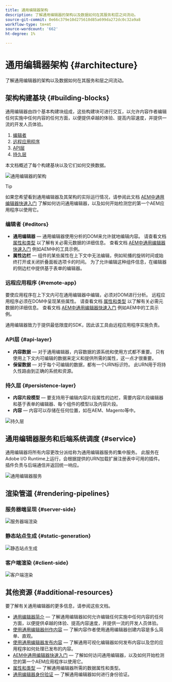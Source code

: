 ```yaml
---
title: 通用编辑器架构
description: 了解通用编辑器的架构以及数据如何在其服务和层之间流动。
source-git-commit: 0e66c379e10d275610d85a699da272dc0c32a9a8
workflow-type: tm+mt
source-wordcount: '662'
ht-degree: 1%

---
```



# 通用编辑器架构 {#architecture}

了解通用编辑器的架构以及数据如何在其服务和层之间流动。

## 架构构建基块 {#building-blocks}

通用编辑器由四个基本构建块组成，这些构建块可进行交互，以允许内容作者编辑任何实施中任何内容的任何方面，以便提供卓越的体验、提高内容速度，并提供一流的开发人员体验。

1. [编辑者](#editors)
1. [远程应用程序](#remote-app)
1. [API层](#api-layer)
1. [持久层](#persistence-layer)

本文档概述了每个构建基块以及它们如何交换数据。

![通用编辑器的架构](assets/architecture.png)

>[!TIP]
>
>如果您希望看到通用编辑器及其架构的实际运行情况，请参阅此文档 [AEM中通用编辑器快速入门](getting-started.md) 了解如何访问通用编辑器，以及如何开始检测您的第一个AEM应用程序以使用它。

### 编辑者 {#editors}

* **通用编辑器**  — 通用编辑器使用分析的DOM来允许就地编辑内容。 请查看文档 [属性和类型](attributes-types.md) 以了解有关必需元数据的详细信息。 查看文档 [AEM中通用编辑器快速入门](getting-started.md) 例如AEM中的工具示例。
* **属性边栏**  — 组件的某些属性在上下文中无法编辑，例如轮播的旋转时间或始终打开或关闭折叠面板选项卡的时间。 为了允许编辑这种组件信息，在编辑器的侧边栏中提供基于表单的编辑器。

### 远程应用程序 {#remote-app}

要使应用程序在上下文内可在通用编辑器中编辑，必须对DOM进行分析。 远程应用程序必须在DOM中呈现某些属性。 请查看文档 [属性和类型](attributes-types.md) 以了解有关必需元数据的详细信息。 查看文档 [AEM中通用编辑器快速入门](getting-started.md) 例如AEM中的工具示例。

通用编辑器致力于提供最低限度的SDK，因此该工具由远程应用程序实施负责。

### API层 {#api-layer}

* **内容数据**  — 对于通用编辑器，内容数据的源系统和使用方式都不重要。 只有使用上下文内可编辑的数据来定义和提供所需的属性，这一点才很重要。
* **保留数据**  — 对于每个可编辑的数据，都有一个URN标识符。 此URN用于将持久性路由到正确的系统和资源。

### 持久层 {#persistence-layer}

* **内容片段模型**  — 要支持用于编辑内容片段属性的边栏，需要内容片段编辑器和基于表单的编辑器、每个组件的模型以及内容片段。
* **内容**  — 内容可以存储在任何位置，如在AEM、Magento等中。

![持久层](assets/persistence-layer.png)

## 通用编辑器服务和后端系统调度 {#service}

通用编辑器将所有内容更改分派给称为通用编辑器服务的集中服务。 此服务在Adobe I/O Runtime上运行，会根据提供的URN加载扩展注册表中可用的插件。 插件负责与后端通信并返回统一响应。

![通用编辑器服务](assets/universal-editor-service.png)

## 渲染管道 {#rendering-pipelines}

### 服务器端呈现 {#server-side}

![服务器端渲染](assets/server-side.png)

### 静态站点生成 {#static-generation}

![静态站点生成](assets/static-generation.png)

### 客户端渲染 {#client-side}

![客户端渲染](assets/client-side.png)

## 其他资源 {#additional-resources}

要了解有关通用编辑器的更多信息，请参阅这些文档。

* [通用编辑器简介](introduction.md)  — 了解通用编辑器如何允许编辑任何实施中任何内容的任何方面，以便提供卓越的体验、提高内容速度，并提供一流的开发人员体验。
* [使用通用编辑器创作内容](authoring.md)  — 了解内容作者使用通用编辑器创建内容是多么简单、直观。
* [使用通用编辑器发布内容](publishing.md)  — 了解通用可视化编辑器如何发布内容以及您的应用程序如何处理已发布的内容。
* [AEM中通用编辑器快速入门](getting-started.md)  — 了解如何访问通用编辑器，以及如何开始检测您的第一个AEM应用程序以使用它。
* [属性和类型](attributes-types.md)  — 了解通用编辑器所需的数据属性和类型。
* [通用编辑器身份验证](authentication.md)  — 了解通用编辑器如何进行身份验证。
